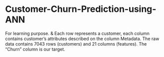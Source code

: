 # Customer-Churn-Prediction-using-ANN
For learning purpose. &amp; Each row represents a customer, each column contains customer’s attributes described on the column Metadata.  The raw data contains 7043 rows (customers) and 21 columns (features).  The “Churn” column is our target.
